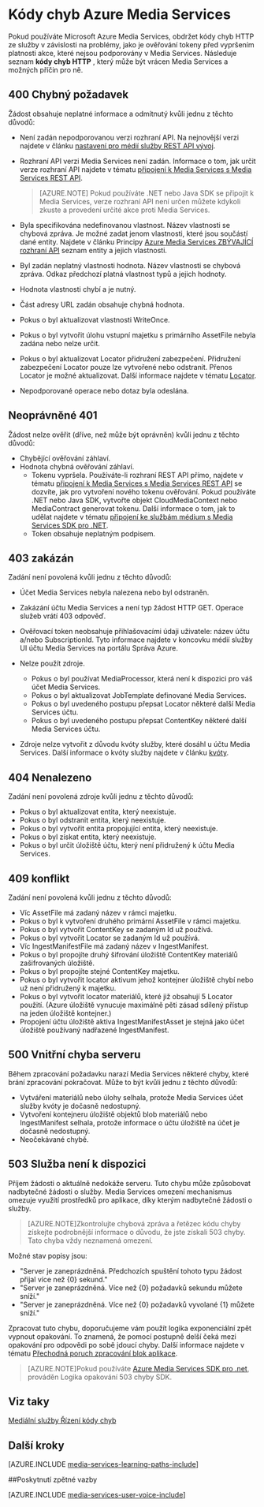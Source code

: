 <properties
    pageTitle="Kódy chyb Azure Media Services | Microsoft Azure"
    description="Téma obsahuje přehled kódy chyb Azure Media Services."
    authors="Juliako"
    manager="erikre"
    editor=""
    services="media-services"
    documentationCenter=""/>

<tags
    ms.service="media-services"
    ms.workload="media"
    ms.tgt_pltfrm="na"
    ms.devlang="na"
    ms.topic="article"
    ms.date="10/25/2016" 
    ms.author="juliako"/>

# <a name="azure-media-services-error-codes"></a>Kódy chyb Azure Media Services

Pokud používáte Microsoft Azure Media Services, obdržet kódy chyb HTTP ze služby v závislosti na problémy, jako je ověřování tokeny před vypršením platnosti akce, které nejsou podporovány v Media Services. Následuje seznam **kódy chyb HTTP** , který může být vrácen Media Services a možných příčin pro ně.  
  
## <a name="400-bad-request"></a>400 Chybný požadavek

Žádost obsahuje neplatné informace a odmítnutý kvůli jednu z těchto důvodů:

- Není zadán nepodporovanou verzi rozhraní API. Na nejnovější verzi najdete v článku [nastavení pro médií služby REST API vývoj](media-services-rest-how-to-use.md).
- Rozhraní API verzi Media Services není zadán. Informace o tom, jak určit verze rozhraní API najdete v tématu [připojení k Media Services s Media Services REST API](media-services-rest-connect-programmatically.md). 
   
    >[AZURE.NOTE] Pokud používáte .NET nebo Java SDK se připojit k Media Services, verze rozhraní API není určen můžete kdykoli zkuste a provedení určité akce proti Media Services.
- Byla specifikována nedefinovanou vlastnost. Název vlastnosti se chybová zpráva. Je možné zadat jenom vlastnosti, které jsou součástí dané entity. Najdete v článku Principy [Azure Media Services ZBÝVAJÍCÍ rozhraní API](http://msdn.microsoft.com/library/azure/hh973617.aspx) seznam entity a jejich vlastnosti.
- Byl zadán neplatný vlastnosti hodnota. Název vlastnosti se chybová zpráva. Odkaz předchozí platná vlastnost typů a jejich hodnoty.
- Hodnota vlastnosti chybí a je nutný.
- Část adresy URL zadán obsahuje chybná hodnota.
- Pokus o byl aktualizovat vlastnosti WriteOnce.
- Pokus o byl vytvořit úlohu vstupní majetku s primárního AssetFile nebyla zadána nebo nelze určit.
- Pokus o byl aktualizovat Locator přidružení zabezpečení. Přidružení zabezpečení Locator pouze lze vytvořené nebo odstranit. Přenos Locator je možné aktualizovat. Další informace najdete v tématu [Locator](http://msdn.microsoft.com/library/azure/hh974308.aspx).
- Nepodporované operace nebo dotaz byla odeslána. 

## <a name="401-unauthorized"></a>Neoprávněné 401

Žádost nelze ověřit (dříve, než může být oprávněn) kvůli jednu z těchto důvodů:

- Chybějící ověřování záhlaví.
- Hodnota chybná ověřování záhlaví.
    - Tokenu vypršela. Používáte-li rozhraní REST API přímo, najdete v tématu [připojení k Media Services s Media Services REST API](media-services-rest-connect_programmatically.md) se dozvíte, jak pro vytvoření nového tokenu ověřování. Pokud používáte .NET nebo Java SDK, vytvořte objekt CloudMediaContext nebo MediaContract generovat tokenu. Další informace o tom, jak to udělat najdete v tématu [připojení ke službám médium s Media Services SDK pro .NET](media-services-dotnet-connect-programmatically.md).
    - Token obsahuje neplatným podpisem.</li></ul></li></ul>

## <a name="403-forbidden"></a>403 zakázán

Zadání není povolená kvůli jednu z těchto důvodů:

- Účet Media Services nebyla nalezena nebo byl odstraněn.
- Zakázání účtu Media Services a není typ žádost HTTP GET. Operace služeb vrátí 403 odpověď.
- Ověřovací token neobsahuje přihlašovacími údaji uživatele: název účtu a/nebo SubscriptionId. Tyto informace najdete v koncovku médií služby UI účtu Media Services na portálu Správa Azure.
- Nelze použít zdroje.
    - Pokus o byl používat MediaProcessor, která není k dispozici pro váš účet Media Services.
    - Pokus o byl aktualizovat JobTemplate definované Media Services.
    - Pokus o byl uvedeného postupu přepsat Locator některé další Media Services účtu.
    - Pokus o byl uvedeného postupu přepsat ContentKey některé další Media Services účtu.

- Zdroje nelze vytvořit z důvodu kvóty služby, které dosáhl u účtu Media Services. Další informace o kvóty služby najdete v článku [kvóty](media-services-quotas-and-limitations.md).

## <a name="404-not-found"></a>404 Nenalezeno

Zadání není povolená zdroje kvůli jednu z těchto důvodů:

- Pokus o byl aktualizovat entita, který neexistuje.
- Pokus o byl odstranit entita, který neexistuje.
- Pokus o byl vytvořit entita propojující entita, který neexistuje.
- Pokus o byl získat entita, který neexistuje.
- Pokus o byl určit úložiště účtu, který není přidružený k účtu Media Services.  

## <a name="409-conflict"></a>409 konflikt

Zadání není povolená kvůli jednu z těchto důvodů:

- Víc AssetFile má zadaný název v rámci majetku.
- Pokus o byl k vytvoření druhého primární AssetFile v rámci majetku.
- Pokus o byl vytvořit ContentKey se zadaným Id už používá.
- Pokus o byl vytvořit Locator se zadaným Id už používá.
- Víc IngestManifestFile má zadaný název v IngestManifest.
- Pokus o byl propojíte druhý šifrování úložiště ContentKey materiálů zašifrovaných úložiště.
- Pokus o byl propojíte stejné ContentKey majetku.
- Pokus o byl vytvořit locator aktivum jehož kontejner úložiště chybí nebo už není přidružený k majetku.
- Pokus o byl vytvořit locator materiálů, které již obsahují 5 Locator použití. (Azure úložiště vynucuje maximálně pěti zásad sdílený přístup na jeden úložiště kontejner.)
- Propojení účtu úložiště aktiva IngestManifestAsset je stejná jako účet úložiště používaný nadřazené IngestManifest.  

## <a name="500-internal-server-error"></a>500 Vnitřní chyba serveru

Během zpracování požadavku narazí Media Services některé chyby, které brání zpracování pokračovat. Může to být kvůli jednu z těchto důvodů:

- Vytváření materiálů nebo úlohy selhala, protože Media Services účet služby kvóty je dočasně nedostupný.
- Vytvoření kontejneru úložiště objektů blob materiálů nebo IngestManifest selhala, protože informace o účtu úložiště na účet je dočasně nedostupný.
- Neočekávané chybě. 

## <a name="503-service-unavailable"></a>503 Služba není k dispozici

Příjem žádosti o aktuálně nedokáže serveru. Tuto chybu může způsobovat nadbytečné žádosti o služby. Media Services omezení mechanismus omezuje využití prostředků pro aplikace, díky kterým nadbytečné žádosti o služby.

>[AZURE.NOTE]Zkontrolujte chybová zpráva a řetězec kódu chyby získejte podrobnější informace o důvodu, že jste získali 503 chyby. Tato chyba vždy neznamená omezení.

Možné stav popisy jsou:

- "Server je zaneprázdněná. Předchozích spuštění tohoto typu žádost přijal více než {0} sekund."
- "Server je zaneprázdněná. Více než {0} požadavků sekundu můžete sníží."
- "Server je zaneprázdněná. Více než {0} požadavků vyvolané {1} můžete sníží."

Zpracovat tuto chybu, doporučujeme vám použít logika exponenciální zpět vypnout opakování. To znamená, že pomocí postupně delší čeká mezi opakování pro odpovědi po sobě jdoucí chyby.  Další informace najdete v tématu [Přechodná poruch zpracování blok aplikace](https://msdn.microsoft.com/library/hh680905.aspx). 

>[AZURE.NOTE]Pokud používáte [Azure Media Services SDK pro .net](https://github.com/Azure/azure-sdk-for-media-services/tree/master), prováděn Logika opakování 503 chyby SDK.  
  
## <a name="see-also"></a>Viz taky  

[Mediální služby Řízení kódy chyb](http://msdn.microsoft.com/library/windowsazure/dn167016.aspx)

## <a name="next-steps"></a>Další kroky

[AZURE.INCLUDE [media-services-learning-paths-include](../../includes/media-services-learning-paths-include.md)]

##<a name="provide-feedback"></a>Poskytnutí zpětné vazby

[AZURE.INCLUDE [media-services-user-voice-include](../../includes/media-services-user-voice-include.md)]
